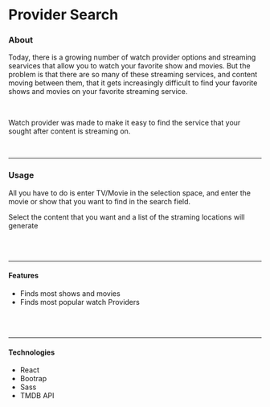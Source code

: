 <h1>Provider Search</h1>

<h3>About</h3>
<p>Today, there is a growing number of watch provider options and streaming searvices that allow you to watch your favorite show and movies. But the problem is that there are so many of these streaming services, and content moving between them,  that it gets increasingly difficult to find your favorite shows and movies on your favorite streaming service. </p>
<br/>
<p>Watch provider was made to make it easy to find the service that your sought after content is streaming on.</p>

<br/>
<hr/>
<h3>Usage</h3>
<p>All you have to do is enter TV/Movie in the selection space, and enter the movie or show that you want to find in the search field. </p>
<p>Select the content that you want and a list of the straming locations will generate</p>

<br/>
<br/>
<hr/>

<h4>Features</h4>
<ul>
  
  <li>Finds most shows and movies</li>
  <li>Finds most popular watch Providers</li>
  
  </ul>
  
<br/>
<br/>
<hr/>

<h4>Technologies</h4>

<ul>
  <li>React</li>
  <li>Bootrap</li>
  <li>Sass</li>
  <li>TMDB API</li>
  
  </ul>
